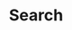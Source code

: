 ---
title: Search
ms.topic: search
ms.prod: non-product-specific
asset_id: 961350ed-a3f1-44f1-b239-b46345b8f621
layout: SearchPage
experimental: true
experiment_id: a9c8ddcb-77ef-4f
---